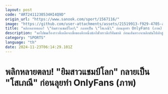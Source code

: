 ```yaml
---
layout: post
code: "ART2411230534HI4Q9D"
origin_url: "https://www.sanook.com/sport/1567116/"
image: "https://github.com/user-attachments/assets/21519913-f929-4705-a3c0-4d770a37041c"
title: "พลิกหลายตลบ! \"ยิมสาวแชมป์โลก\" กลายเป็น \"โสเภณี\" ก่อนลุยทำ OnlyFans (ภาพ)"
description: "พาไปชมเรื่องราวที่เหลือจะเชื่อของอีกหนึ่งนักกีฬาสาวดีกรีทีมชาติ ก่อนเส้นทางจะพลิกผันไปเข้าสู่วงการหนังผู้ใหญ่ จากปัญหามรสุมชีวิตหลากหลายเรื่องของเธอเอง"
category: "SPORTS"
language: "th"
date: 2024-11-23T06:14:29.101Z
---
```


# พลิกหลายตลบ! "ยิมสาวแชมป์โลก" กลายเป็น "โสเภณี" ก่อนลุยทำ OnlyFans (ภาพ)